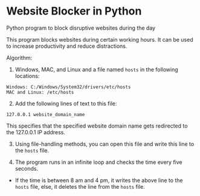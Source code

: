 # Website Blocker in Python

Python program to block disruptive websites during the day

This program blocks websites during certain working hours.
It can be used to increase productivity and reduce distractions.

Algorithm:

1. Windows, MAC, and Linux and a file named `hosts` in the following locations:

```
Windows: C:/Windows/System32/drivers/etc/hosts
MAC and Linux: /etc/hosts
```

2. Add the following lines of text to this file:

```
127.0.0.1 website_domain_name
```

This specifies that the specified website domain name gets redirected to the 127.0.0.1 IP address.

3. Using file-handling methods, you can open this file and write this line to the `hosts` file.

4. The program runs in an infinite loop and checks the time every five seconds.

- If the time is between 8 am and 4 pm, it writes the above line to the `hosts` file, else, it deletes the line from the `hosts` file.


